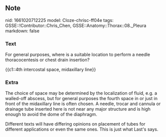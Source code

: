 ## Note
nid: 1661020712225
model: Cloze-chrisc-ff04e
tags: GSSE::!Contributor::Chris_Chen, GSSE::Anatomy::Thorax::08._Pleura
markdown: false

### Text
For general purposes, where is a suitable location to perform a needle thoracocentesis or chest drain insertion?

{{c1::4th intercostal space, midaxillary line}}

### Extra
The choice of space may be determined by the localization of fluid, e.g. a 
walled-off abscess, but for general purposes the fourth space in or just in 
front of the midaxillary line is often chosen. A needle, trocar and cannula or 
drainage tube inserted here is not near any major structure and is high enough 
to avoid the dome of the diaphragm.

Different texts will have differing opinions on placement of tubes for different applications or even the same ones. This is just what Last's says.
